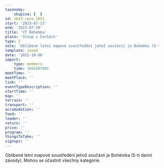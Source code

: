 ```yaml
---
taxonomy:
    skupina: {  }
id: 2023-race_1851
start: '2023-07-23'
end: '2023-07-30'
title: 'VT Bohémka'
place: 'Sloup v Čechách'
type: Z
note: 'Oblíbené letní mapové soustředění jehož součásti je Bohémka (5-ti denní závody). Mohou se účastnit všechny kategorie.'
template: zavod
date: '2022-10-06'
import:
    type: members
    time: 1665087601
meetTime: ''
meetPlace: ''
link: ''
eventTypeDescription: ''
startTime: ''
map: ''
terrain: ''
transport: ''
accomodation: ''
food: ''
leader: ''
return: ''
price: ''
program: ''
thingsToTake: ''
signups: ''
---
```


Oblíbené letní mapové soustředění jehož součásti je Bohémka (5-ti denní závody). Mohou se účastnit všechny kategorie.
